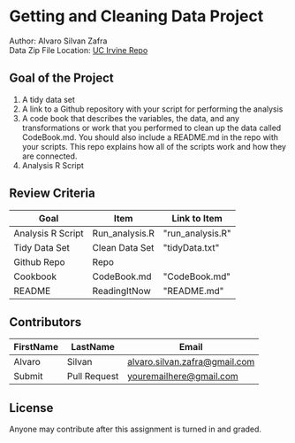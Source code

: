 # Getting and Cleaning Data Project
Author: Alvaro Silvan Zafra <br />
Data Zip File Location: [UC Irvine Repo](https://d396qusza40orc.cloudfront.net/getdata%2Fprojectfiles%2FUCI%20HAR%20Dataset.zip "Clicking will download the data")

## Goal of the Project
1. A tidy data set 
2. A link to a Github repository with your script for performing the analysis 
3. A code book that describes the variables, the data, and any transformations or work that you performed to clean up the data called CodeBook.md. You should also include a README.md in the repo with your scripts. This repo explains how all of the scripts work and how they are connected.
4. Analysis R Script

## Review Criteria

Goal | Item | Link to Item
--- | --- | ---
Analysis R Script |  Run_analysis.R | "run_analysis.R"
Tidy Data Set |  Clean Data Set |  "tidyData.txt"
Github Repo | Repo | 
Cookbook | CodeBook.md | "CodeBook.md"
README | ReadingItNow |  "README.md"

## Contributors

FirstName | LastName | Email
--- | --- | ---
Alvaro |  Silvan |  <alvaro.silvan.zafra@gmail.com>
Submit |  Pull Request | <youremailhere@gmail.com>

## License

Anyone may contribute after this assignment is turned in and graded. 